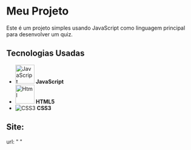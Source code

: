 # Meu Projeto

Este é um projeto simples usando JavaScript como linguagem principal para desenvolver um quiz.

## Tecnologias Usadas

- <img src="https://www.freepnglogos.com/uploads/javascript-png/javascript-logo-transparent-logo-javascript-images-3.png" alt="JavaScript" width="50"> **JavaScript**
- <img src="https://upload.wikimedia.org/wikipedia/commons/thumb/6/62/CSS3_logo.svg/2048px-CSS3_logo.svg.png" alt="Html" width="50"> **HTML5**
- ![CSS3](./images/css3.png) **CSS3**

## Site:
url: " "


